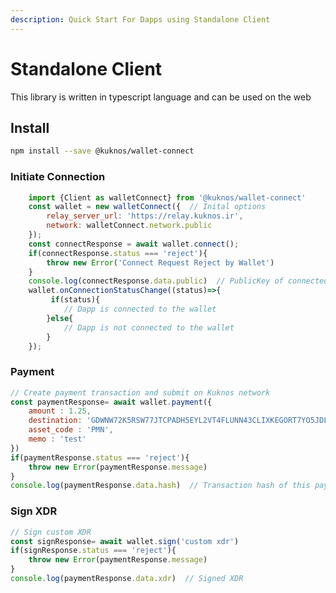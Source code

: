 ```yaml
---
description: Quick Start For Dapps using Standalone Client
---
```


# Standalone Client

This library is written in typescript language and can be used on the web

## Install

```bash npm2yarn
npm install --save @kuknos/wallet-connect
```

### Initiate Connection

``` javascript
    import {Client as walletConnect} from '@kuknos/wallet-connect' 
    const wallet = new walletConnect({  // Inital options
        relay_server_url: 'https://relay.kuknos.ir',
        network: walletConnect.network.public
    });
    const connectResponse = await wallet.connect();
    if(connectResponse.status === 'reject'){
        throw new Error('Connect Request Reject by Wallet')
    }
    console.log(connectResponse.data.public)  // PublicKey of connected wallet
    wallet.onConnectionStatusChange((status)=>{
         if(status){
            // Dapp is connected to the wallet
        }else{
            // Dapp is not connected to the wallet
        }
    });
```

### Payment
``` javascript
// Create payment transaction and submit on Kuknos network
const paymentResponse= await wallet.payment({
    amount : 1.25,
    destination: 'GDWNW72K5RSW77JTCPADH5EYL2VT4FLUNN43CLIXKEGORT7YO5JDLHLK',
    asset_code : 'PMN',
    memo : 'test'
})
if(paymentResponse.status === 'reject'){
    throw new Error(paymentResponse.message)
}
console.log(paymentResponse.data.hash)  // Transaction hash of this payment
```


### Sign XDR
``` javascript
// Sign custom XDR
const signResponse= await wallet.sign('custom xdr')
if(signResponse.status === 'reject'){
    throw new Error(paymentResponse.message)
}
console.log(paymentResponse.data.xdr)  // Signed XDR 
```